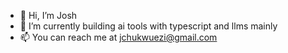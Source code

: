 - 👋 Hi, I’m Josh
- 🌱 I’m currently building ai tools with typescript and llms mainly 
 - 📫 You can reach me at jchukwuezi@gmail.com 

<!---
jchukwuezi/jchukwuezi is a ✨ special ✨ repository because its `README.md` (this file) appears on your GitHub profile.
You can click the Preview link to take a look at your changes.
--->
